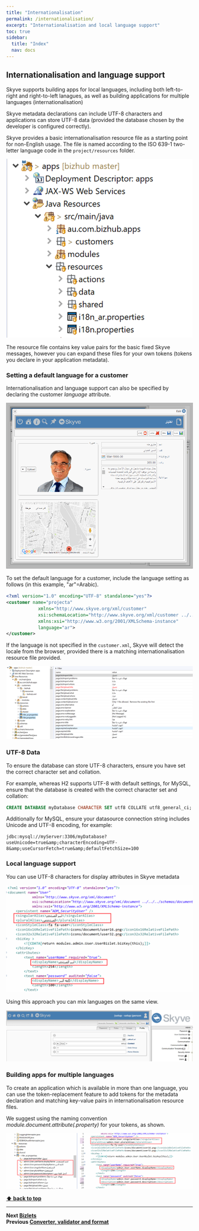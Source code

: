 ```yaml
---
title: "Internationalisation"
permalink: /internationalisation/
excerpt: "Internationalisation and local language support"
toc: true
sidebar:
  title: "Index"
  nav: docs
---
```


## Internationalisation and language support

Skyve supports building apps for local languages, including both left-to-right and right-to-left lanagues, as well as building applications for multiple languages (internationalisation)

Skyve metadata declarations can include UTF-8 characters and applications can store UTF-8 data (provided the database chosen by the developer is configured correctly).

Skyve provides a basic internationalisation resource file as a starting point for non-English usage. The file is named according to the ISO 639-1 two-letter language code in the `project/resources` folder.

![Location of resource files](../assets/images/internationalisation/location-of-language-resource-files.png "Location of resource files")

The resource file contains key value pairs for the basic fixed Skyve messages, however you can expand these files for your own tokens (tokens you declare in your application metadata).

### Setting a default language for a customer

Internationalisation and language support can also be specified by declaring the customer _language_ attribute.

![Example Arabic with right-to-left](../assets/images/customers/arabic-detail.png "Example Arabic view with right-to-left")

To set the default language for a customer, include the language setting as follows (in this example, "ar"=Arabic).

```xml
<?xml version="1.0" encoding="UTF-8" standalone="yes"?>
<customer name="projecta"
            xmlns="http://www.skyve.org/xml/customer"
            xsi:schemaLocation="http://www.skyve.org/xml/customer ../../schemas/customer.xsd"
            xmlns:xsi="http://www.w3.org/2001/XMLSchema-instance"
            language="ar">
</customer>
```

If the language is not specified in the `customer.xml`, Skyve will detect the locale from the browser, provided there is a matching internationalisation resource file provided.

![Language resource files](../assets/images/customers/image38-1.png "Language resource files")

### UTF-8 Data

To ensure the database can store UTF-8 characters, ensure you have set the correct character set and collation.

For example, whereas H2 supports UTF-8 with default settings, for MySQL, ensure that the database is created with the correct character set and collation:

```sql
CREATE DATABASE myDatabase CHARACTER SET utf8 COLLATE utf8_general_ci;
```

Additionally for MySQL, ensure your datasource connection string includes Unicode and UTF-8 encoding, for example:

```
jdbc:mysql://myServer:3306/myDatabase?useUnicode=true&amp;characterEncoding=UTF-8&amp;useCursorFetch=true&amp;defaultFetchSize=100
```

### Local language support

You can use UTF-8 characters for display attributes in Skyve metadata

![Local language support](../assets/images/internationalisation/local-language.png "Local language support")

Using this approach you can mix languages on the same view.

![Mixed language](../assets/images/internationalisation/smart_client_in_progress.png "Mixed language")

### Building apps for multiple languages

To create an application which is available in more than one language, you can use the token-replacement feature to add tokens for the metadata declaration and matching key-value pairs in internationalisation resource files.

We suggest using the naming convention _module.document.attribute(.property)_ for your tokens, as shown.

![Building apps for multiple languages](../assets/images/internationalisation/configuring_for_internationalisation.png "Building apps for multiple languages")


**[⬆ back to top](#internationalisation-and-language-support)**

---
**Next [Bizlets](./../_pages/bizlets.md)**  
**Previous [Converter, validator and format](./../_pages/converters.md)**
